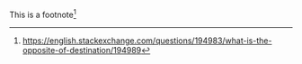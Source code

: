 This is a footnote[^1]

[^1]:https://english.stackexchange.com/questions/194983/what-is-the-opposite-of-destination/194989